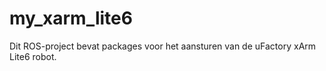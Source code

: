 # my_xarm_lite6
Dit ROS-project bevat packages voor het aansturen van de uFactory xArm Lite6 robot.

